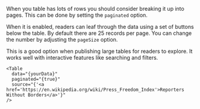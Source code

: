 When you table has lots of rows you should consider breaking it up into pages. This can be done by setting the `paginated` option.

When it is enabled, readers can leaf through the data using a set of buttons below the table. By default there are 25 records per page. You can change the number by adjusting the `pageSize` option.

This is a good option when publishing large tables for readers to explore. It works well with interactive features like searching and filters.

```svelte
<Table
  data="{yourData}"
  paginated="{true}"
  source="{'<a href='https://en.wikipedia.org/wiki/Press_Freedom_Index'>Reporters Without Borders</a>'}"
/>
```
